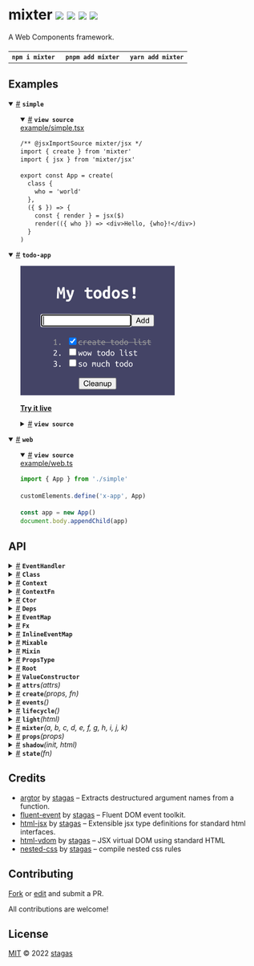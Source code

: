 <h1>
mixter <a href="https://npmjs.org/package/mixter"><img src="https://img.shields.io/badge/npm-v0.1.0-F00.svg?colorA=000"/></a> <a href="src"><img src="https://img.shields.io/badge/loc-592-FFF.svg?colorA=000"/></a> <a href="https://cdn.jsdelivr.net/npm/mixter@0.1.0/dist/mixter.min.js"><img src="https://img.shields.io/badge/brotli-2.8K-333.svg?colorA=000"/></a> <a href="LICENSE"><img src="https://img.shields.io/badge/license-MIT-F0B.svg?colorA=000"/></a>
</h1>

<p></p>

A Web Components framework.

<h4>
<table><tr><td title="Triple click to select and copy paste">
<code>npm i mixter </code>
</td><td title="Triple click to select and copy paste">
<code>pnpm add mixter </code>
</td><td title="Triple click to select and copy paste">
<code>yarn add mixter</code>
</td></tr></table>
</h4>

## Examples

<details id="example$simple" title="simple" open><summary><span><a href="#example$simple">#</a></span>  <code><strong>simple</strong></code></summary>  <ul>    <details id="source$simple" title="simple source code" open><summary><span><a href="#source$simple">#</a></span>  <code><strong>view source</strong></code></summary>  <a href="example/simple.tsx">example/simple.tsx</a>  <p>

```tsx
/** @jsxImportSource mixter/jsx */
import { create } from 'mixter'
import { jsx } from 'mixter/jsx'

export const App = create(
  class {
    who = 'world'
  },
  ({ $ }) => {
    const { render } = jsx($)
    render(({ who }) => <div>Hello, {who}!</div>)
  }
)
```

</p>
</details></ul></details><details id="example$todo-app" title="todo-app" open><summary><span><a href="#example$todo-app">#</a></span>  <code><strong>todo-app</strong></code></summary>  <ul><p></p>  <a href="https://stagas.github.io/mixter/example/todo-app.html"><img width="308.57142857142856" src="example/todo-app.png"></img>  <p><strong>Try it live</strong></p></a>    <details id="source$todo-app" title="todo-app source code" ><summary><span><a href="#source$todo-app">#</a></span>  <code><strong>view source</strong></code></summary>  <a href="example/todo-app.tsx">example/todo-app.tsx</a>  <p>

```tsx
/** @jsxImportSource mixter/jsx */
import { attrs, css, event, events, mixter, props, shadow, state } from 'mixter'
import { jsx, refs } from 'mixter/jsx'

type Todo = {
  name: string
  done: boolean
}

export class TodoApp extends mixter(
  // Extend basic HTMLElement
  HTMLElement,
  // Attach ShadowRoot
  shadow(),
  // Declare the events we will be emitting, this allows for
  // `el.onsomeevent = fn` to be statically typed
  events<{
    done: CustomEvent<{ todo: Todo }>
  }>(),
  // Element attributes, can be String, Number, Boolean
  attrs(
    class {
      name = 'My todos!'
      background = '#446'
      todoColor = '#fff'
      doneColor = '#999'
    }
  ),
  // Declare properties, can be any type
  props(
    class {
      form?: HTMLFormElement
      textInput?: HTMLInputElement
      todos: Todo[] = [
        { name: 'create todo list', done: true },
        { name: 'wow todo list', done: false },
        { name: 'so much todo', done: false },
      ]
      onTodoCleanup?: () => void
      onTodoAdd?: () => void
      onTodoChange?: (todo: Todo) => (
        e: Event & { currentTarget: HTMLInputElement },
      ) => void
    }
  ),
  // Reactive state handler
  state<TodoApp>(({ $, effect, reduce }) => {
    // Use jsx, returns the render function which acts like a `reduce`
    // that instead renders on the root element.
    const { render } = jsx($)
    // Use refs, `ref.someElement` can now be passed to `ref=` attributes in JSX.
    // Refs are bidirectional, meaning if they already have a reference, passing them to
    // a JSX element will "give" that element by reference, instead of filling "from" it.
    const { ref } = refs($)

    $.onTodoAdd = reduce(({ textInput, todos }) => (event().prevent.stop(() => {
      $.todos = [...todos, { name: textInput.value, done: false }]
      textInput.value = ''
      textInput.focus()
      // initialized with a noop function otherwise the render() below will never "fire"
      // because we are in its dependencies and our dependency `textInput` is
      // assigned inside it.
    })), () => {})

    $.onTodoChange = reduce(({ host, todos }) => (todo => (e => {
      todo.done = e.currentTarget.checked
      $.todos = [...todos]
      if (todo.done) host.dispatch('done', { todo })
    })))

    $.onTodoCleanup = reduce(({ todos }) => (() => {
      $.todos = [...todos.filter(todo => !todo.done)]
    }), () => {})

    effect(({ todos }) => {
      if (todos.length > 0 && todos.filter(todo => !todo.done).length === 0)
        alert('All done! Congrats!')
    })

    render((
      {
        name,
        background,
        doneColor,
        onTodoAdd,
        onTodoChange,
        onTodoCleanup,
        todoColor,
        todos,
      },
    ) => (
      <>
        <style>
          {css`
          width: 250px;
          padding: 10px;
          display: inline-flex;
          flex-flow: column nowrap;
          align-items: center;
          font-family: 'Ubuntu Mono', monospace;
          background: ${background};
          color: ${todoColor};
          .done {
            color: ${doneColor};
          }
          `()}
        </style>

        <h1>{name}</h1>

        <form
          onsubmit={onTodoAdd}
          style={{
            display: 'flex',
            flexFlow: 'column nowrap',
            alignItems: 'center',
          }}
        >
          <div>
            <input ref={ref.textInput} type="text" autofocus />
            <button type="submit">Add</button>
          </div>

          <ol>
            {todos.map(todo => (
              <li class={todo.done ? 'done' : ''}>
                <label>
                  <input
                    type="checkbox"
                    checked={todo.done}
                    onchange={onTodoChange(todo)}
                  />
                  {todo.done
                    ? <strike>{todo.name}</strike>
                    : todo.name}
                </label>
              </li>
            ))}
          </ol>

          {todos.some(todo => todo.done)
            && <button onclick={onTodoCleanup}>Cleanup</button>}
        </form>
      </>
    ))
  })
) {}

customElements.define('todo-app', TodoApp)

const todoApp = new TodoApp()

document.body.appendChild(todoApp)

todoApp.ondone = ({ detail: { todo } }) => {
  console.log('done', todo)
  // change background to a random hue every time we finish a todo
  todoApp.background = `hsl(${Math.random() * 360}, 30%, 20%)`
}
```

</p>
</details></ul></details><details id="example$web" title="web" open><summary><span><a href="#example$web">#</a></span>  <code><strong>web</strong></code></summary>  <ul>    <details id="source$web" title="web source code" open><summary><span><a href="#source$web">#</a></span>  <code><strong>view source</strong></code></summary>  <a href="example/web.ts">example/web.ts</a>  <p>

```ts
import { App } from './simple'

customElements.define('x-app', App)

const app = new App()
document.body.appendChild(app)
```

</p>
</details></ul></details>

## API

<p>  <details id="EventHandler$21" title="Interface" ><summary><span><a href="#EventHandler$21">#</a></span>  <code><strong>EventHandler</strong></code>    </summary>  <a href="src/mixins/events.ts#L3">src/mixins/events.ts#L3</a>  <ul>    <p>    <details id="e$25" title="Parameter" ><summary><span><a href="#e$25">#</a></span>  <code><strong>e</strong></code>    </summary>    <ul><p><a href="#E$23">E</a> &amp; {<p>  <details id="currentTarget$27" title="Property" ><summary><span><a href="#currentTarget$27">#</a></span>  <code><strong>currentTarget</strong></code>    </summary>  <a href="src/mixins/events.ts#L4">src/mixins/events.ts#L4</a>  <ul><p><a href="#T$22">T</a></p>        </ul></details><details id="target$28" title="Property" ><summary><span><a href="#target$28">#</a></span>  <code><strong>target</strong></code>    </summary>  <a href="src/mixins/events.ts#L4">src/mixins/events.ts#L4</a>  <ul><p><span>Element</span></p>        </ul></details></p>}</p>        </ul></details>  <p><strong>EventHandler</strong><em>(e)</em>  &nbsp;=&gt;  <ul>void</ul></p></p>    </ul></details><details id="Class$453" title="TypeAlias" ><summary><span><a href="#Class$453">#</a></span>  <code><strong>Class</strong></code>    </summary>  <a href="src/types.ts#L1">src/types.ts#L1</a>  <ul><p><details id="__type$454" title="Constructor" ><summary><span><a href="#__type$454">#</a></span>  <em>(args)</em>    </summary>  <a href="src/types.ts#L1">src/types.ts#L1</a>  <ul>    <p>  <details id="__type$455" title="ConstructorSignature" ><summary><span><a href="#__type$455">#</a></span>  <code><strong>new</strong></code><em>()</em>    </summary>    <ul><p><a href="#T$457">T</a></p>      <p>  <details id="args$456" title="Parameter" ><summary><span><a href="#args$456">#</a></span>  <code><strong>args</strong></code>    </summary>    <ul><p>any  []</p>        </ul></details></p>  </ul></details></p>    </ul></details></p>        </ul></details><details id="Context$112" title="TypeAlias" ><summary><span><a href="#Context$112">#</a></span>  <code><strong>Context</strong></code>    </summary>  <a href="src/mixins/state.ts#L24">src/mixins/state.ts#L24</a>  <ul><p>{<p>  <details id="$$114" title="Property" ><summary><span><a href="#$$114">#</a></span>  <code><strong>$</strong></code>    </summary>  <a href="src/mixins/state.ts#L25">src/mixins/state.ts#L25</a>  <ul><p><a href="#Context$112">Context</a>&lt;<a href="#T$135">T</a>&gt; &amp; <a href="#T$135">T</a></p>        </ul></details><details id="cleanup$115" title="Method" ><summary><span><a href="#cleanup$115">#</a></span>  <code><strong>cleanup</strong></code><em>()</em>    </summary>  <a href="src/mixins/state.ts#L26">src/mixins/state.ts#L26</a>  <ul>    <p>      <p><strong>cleanup</strong><em>()</em>  &nbsp;=&gt;  <ul>void</ul></p></p>    </ul></details><details id="effect$117" title="Method" ><summary><span><a href="#effect$117">#</a></span>  <code><strong>effect</strong></code><em>(fn, cb)</em>    </summary>  <a href="src/mixins/state.ts#L27">src/mixins/state.ts#L27</a>  <ul>    <p>    <details id="fn$119" title="Function" ><summary><span><a href="#fn$119">#</a></span>  <code><strong>fn</strong></code><em>(ctx)</em>    </summary>    <ul>    <p>    <details id="ctx$122" title="Parameter" ><summary><span><a href="#ctx$122">#</a></span>  <code><strong>ctx</strong></code>    </summary>    <ul><p><a href="#Deps$91">Deps</a>&lt;<a href="#T$135">T</a>&gt;</p>        </ul></details>  <p><strong>fn</strong><em>(ctx)</em>  &nbsp;=&gt;  <ul>any</ul></p></p>    </ul></details><details id="cb$123" title="Function" ><summary><span><a href="#cb$123">#</a></span>  <code><strong>cb</strong></code><em>(value)</em>    </summary>    <ul>    <p>    <details id="value$126" title="Parameter" ><summary><span><a href="#value$126">#</a></span>  <code><strong>value</strong></code>    </summary>    <ul><p>any</p>        </ul></details>  <p><strong>cb</strong><em>(value)</em>  &nbsp;=&gt;  <ul>boolean | void</ul></p></p>    </ul></details>  <p><strong>effect</strong><em>(fn, cb)</em>  &nbsp;=&gt;  <ul>void</ul></p></p>    </ul></details><details id="reduce$127" title="Method" ><summary><span><a href="#reduce$127">#</a></span>  <code><strong>reduce</strong></code><em>(fn, initial)</em>    </summary>  <a href="src/mixins/state.ts#L28">src/mixins/state.ts#L28</a>  <ul>    <p>    <details id="fn$130" title="Function" ><summary><span><a href="#fn$130">#</a></span>  <code><strong>fn</strong></code><em>(ctx)</em>    </summary>    <ul>    <p>    <details id="ctx$133" title="Parameter" ><summary><span><a href="#ctx$133">#</a></span>  <code><strong>ctx</strong></code>    </summary>    <ul><p><a href="#Deps$91">Deps</a>&lt;<a href="#T$135">T</a>&gt;</p>        </ul></details>  <p><strong>fn</strong><em>(ctx)</em>  &nbsp;=&gt;  <ul><a href="#R$129">R</a></ul></p></p>    </ul></details><details id="initial$134" title="Parameter" ><summary><span><a href="#initial$134">#</a></span>  <code><strong>initial</strong></code>    </summary>    <ul><p><a href="#R$129">R</a></p>        </ul></details>  <p><strong>reduce</strong>&lt;<span>R</span>&gt;<em>(fn, initial)</em>  &nbsp;=&gt;  <ul><a href="#R$129">R</a></ul></p></p>    </ul></details></p>}</p>        </ul></details><details id="ContextFn$85" title="TypeAlias" ><summary><span><a href="#ContextFn$85">#</a></span>  <code><strong>ContextFn</strong></code>    </summary>  <a href="src/mixins/state.ts#L6">src/mixins/state.ts#L6</a>  <ul><p><details id="__type$86" title="Function" ><summary><span><a href="#__type$86">#</a></span>  <em>(this, ctx)</em>    </summary>    <ul>    <p>    <details id="this$88" title="Parameter" ><summary><span><a href="#this$88">#</a></span>  <code><strong>this</strong></code>    </summary>    <ul><p><a href="#T$90">T</a></p>        </ul></details><details id="ctx$89" title="Parameter" ><summary><span><a href="#ctx$89">#</a></span>  <code><strong>ctx</strong></code>    </summary>    <ul><p><a href="#Context$112">Context</a>&lt;<a href="#T$90">T</a>&gt;</p>        </ul></details>  <p><strong></strong><em>(this, ctx)</em>  &nbsp;=&gt;  <ul>void</ul></p></p>    </ul></details></p>        </ul></details><details id="Ctor$458" title="TypeAlias" ><summary><span><a href="#Ctor$458">#</a></span>  <code><strong>Ctor</strong></code>    </summary>  <a href="src/types.ts#L3">src/types.ts#L3</a>  <ul><p><details id="__type$459" title="Constructor" ><summary><span><a href="#__type$459">#</a></span>  <em>(args)</em>    </summary>  <a href="src/types.ts#L3">src/types.ts#L3</a>  <ul>    <p>  <details id="__type$460" title="ConstructorSignature" ><summary><span><a href="#__type$460">#</a></span>  <code><strong>new</strong></code><em>()</em>    </summary>    <ul><p>unknown</p>      <p>  <details id="args$461" title="Parameter" ><summary><span><a href="#args$461">#</a></span>  <code><strong>args</strong></code>    </summary>    <ul><p>any  []</p>        </ul></details></p>  </ul></details></p>    </ul></details></p>        </ul></details><details id="Deps$91" title="TypeAlias" ><summary><span><a href="#Deps$91">#</a></span>  <code><strong>Deps</strong></code>    </summary>  <a href="src/mixins/state.ts#L8">src/mixins/state.ts#L8</a>  <ul><p>[K   in   keyof     <a href="#T$92">T</a>  ]-?:  <span>NonNullable</span>&lt;<a href="#T$92">T</a>  [<span>K</span>]&gt;</p>        </ul></details><details id="EventMap$29" title="TypeAlias" ><summary><span><a href="#EventMap$29">#</a></span>  <code><strong>EventMap</strong></code>    </summary>  <a href="src/mixins/events.ts#L7">src/mixins/events.ts#L7</a>  <ul><p>[K   in   keyof     <a href="#P$31">P</a>  ]:  <a href="#EventHandler$21">EventHandler</a>&lt;<span>InstanceType</span>&lt;<a href="#T$30">T</a>&gt;, <a href="#P$31">P</a>  [<span>K</span>]&gt;</p>        </ul></details><details id="Fx$93" title="TypeAlias" ><summary><span><a href="#Fx$93">#</a></span>  <code><strong>Fx</strong></code>    </summary>  <a href="src/mixins/state.ts#L12">src/mixins/state.ts#L12</a>  <ul><p>{<p>  <details id="dispose$101" title="Property" ><summary><span><a href="#dispose$101">#</a></span>  <code><strong>dispose</strong></code>    </summary>  <a href="src/mixins/state.ts#L15">src/mixins/state.ts#L15</a>  <ul><p><details id="__type$102" title="Function" ><summary><span><a href="#__type$102">#</a></span>  <em>()</em>    </summary>    <ul>    <p>      <p><strong></strong><em>()</em>  &nbsp;=&gt;  <ul>void</ul></p></p>    </ul></details> | <code>null</code></p>        </ul></details><details id="initial$105" title="Property" ><summary><span><a href="#initial$105">#</a></span>  <code><strong>initial</strong></code>    </summary>  <a href="src/mixins/state.ts#L17">src/mixins/state.ts#L17</a>  <ul><p>any</p>        </ul></details><details id="keys$107" title="Property" ><summary><span><a href="#keys$107">#</a></span>  <code><strong>keys</strong></code>    </summary>  <a href="src/mixins/state.ts#L19">src/mixins/state.ts#L19</a>  <ul><p><span>Set</span>&lt;keyof     <a href="#T$110">T</a>&gt;</p>        </ul></details><details id="pass$109" title="Property" ><summary><span><a href="#pass$109">#</a></span>  <code><strong>pass</strong></code>    </summary>  <a href="src/mixins/state.ts#L21">src/mixins/state.ts#L21</a>  <ul><p>boolean</p>        </ul></details><details id="target$106" title="Property" ><summary><span><a href="#target$106">#</a></span>  <code><strong>target</strong></code>    </summary>  <a href="src/mixins/state.ts#L18">src/mixins/state.ts#L18</a>  <ul><p>keyof     <a href="#T$110">T</a></p>        </ul></details><details id="type$104" title="Property" ><summary><span><a href="#type$104">#</a></span>  <code><strong>type</strong></code>    </summary>  <a href="src/mixins/state.ts#L16">src/mixins/state.ts#L16</a>  <ul><p>any</p>        </ul></details><details id="values$108" title="Property" ><summary><span><a href="#values$108">#</a></span>  <code><strong>values</strong></code>    </summary>  <a href="src/mixins/state.ts#L20">src/mixins/state.ts#L20</a>  <ul><p><a href="#Deps$91">Deps</a>&lt;<a href="#T$110">T</a>&gt;</p>        </ul></details><details id="cb$98" title="Method" ><summary><span><a href="#cb$98">#</a></span>  <code><strong>cb</strong></code><em>(value)</em>    </summary>  <a href="src/mixins/state.ts#L14">src/mixins/state.ts#L14</a>  <ul>    <p>    <details id="value$100" title="Parameter" ><summary><span><a href="#value$100">#</a></span>  <code><strong>value</strong></code>    </summary>    <ul><p><a href="#R$111">R</a></p>        </ul></details>  <p><strong>cb</strong><em>(value)</em>  &nbsp;=&gt;  <ul>boolean | void</ul></p></p>    </ul></details><details id="fn$95" title="Method" ><summary><span><a href="#fn$95">#</a></span>  <code><strong>fn</strong></code><em>(deps)</em>    </summary>  <a href="src/mixins/state.ts#L13">src/mixins/state.ts#L13</a>  <ul>    <p>    <details id="deps$97" title="Parameter" ><summary><span><a href="#deps$97">#</a></span>  <code><strong>deps</strong></code>    </summary>    <ul><p><a href="#Deps$91">Deps</a>&lt;<a href="#T$110">T</a>&gt;</p>        </ul></details>  <p><strong>fn</strong><em>(deps)</em>  &nbsp;=&gt;  <ul><a href="#R$111">R</a></ul></p></p>    </ul></details></p>}</p>        </ul></details><details id="InlineEventMap$32" title="TypeAlias" ><summary><span><a href="#InlineEventMap$32">#</a></span>  <code><strong>InlineEventMap</strong></code>    </summary>  <a href="src/mixins/events.ts#L14">src/mixins/events.ts#L14</a>  <ul><p>[K   in   keyof     <a href="#P$34">P</a>  ]:  <a href="#EventHandler$21">EventHandler</a>&lt;<span>InstanceType</span>&lt;<a href="#T$33">T</a>&gt;, <a href="#P$34">P</a>  [<span>K</span>]&gt;</p>        </ul></details><details id="Mixable$462" title="TypeAlias" ><summary><span><a href="#Mixable$462">#</a></span>  <code><strong>Mixable</strong></code>    </summary>  <a href="src/types.ts#L5">src/types.ts#L5</a>  <ul><p>{} &amp; <span>Omit</span>&lt;<a href="#T$464">T</a>, <code>"constructor"</code>&gt;</p>        </ul></details><details id="Mixin$465" title="TypeAlias" ><summary><span><a href="#Mixin$465">#</a></span>  <code><strong>Mixin</strong></code>    </summary>  <a href="src/types.ts#L9">src/types.ts#L9</a>  <ul><p><a href="#Mixable$462">Mixable</a>&lt;<span>CustomElementConstructor</span>&gt;</p>        </ul></details><details id="PropsType$11" title="TypeAlias" ><summary><span><a href="#PropsType$11">#</a></span>  <code><strong>PropsType</strong></code>    </summary>  <a href="src/mixins/attrs.ts#L6">src/mixins/attrs.ts#L6</a>  <ul><p>[K   in   keyof     <a href="#T$12">T</a>  ]:  <span>NonNullable</span>&lt;<a href="#T$12">T</a>  [<span>K</span>]&gt; extends <a href="#ValueConstructor$10">ValueConstructor</a> ? <span>ReturnType</span>&lt;<span>NonNullable</span>&lt;<a href="#T$12">T</a>  [<span>K</span>]&gt;&gt; : <span>NonNullable</span>&lt;<a href="#T$12">T</a>  [<span>K</span>]&gt;</p>        </ul></details><details id="Root$479" title="TypeAlias" ><summary><span><a href="#Root$479">#</a></span>  <code><strong>Root</strong></code>    </summary>  <a href="src/types.ts#L72">src/types.ts#L72</a>  <ul><p>{}</p>        </ul></details><details id="ValueConstructor$10" title="TypeAlias" ><summary><span><a href="#ValueConstructor$10">#</a></span>  <code><strong>ValueConstructor</strong></code>    </summary>  <a href="src/mixins/attrs.ts#L4">src/mixins/attrs.ts#L4</a>  <ul><p>typeof   <span>String</span> | typeof   <span>Number</span> | typeof   <span>Boolean</span></p>        </ul></details><details id="attrs$13" title="Function" ><summary><span><a href="#attrs$13">#</a></span>  <code><strong>attrs</strong></code><em>(attrs)</em>    </summary>  <a href="src/mixins/attrs.ts#L34">src/mixins/attrs.ts#L34</a>  <ul>    <p>    <details id="attrs$16" title="Parameter" ><summary><span><a href="#attrs$16">#</a></span>  <code><strong>attrs</strong></code>    </summary>    <ul><p><a href="#Class$453">Class</a>&lt;<a href="#P$15">P</a>&gt;</p>        </ul></details>  <p><strong>attrs</strong>&lt;<span>P</span>&gt;<em>(attrs)</em>  &nbsp;=&gt;  <ul><details id="__type$17" title="Function" ><summary><span><a href="#__type$17">#</a></span>  <em>(superclass)</em>    </summary>    <ul>    <p>    <details id="superclass$20" title="Parameter" ><summary><span><a href="#superclass$20">#</a></span>  <code><strong>superclass</strong></code>    </summary>    <ul><p><a href="#T$19">T</a></p>        </ul></details>  <p><strong></strong>&lt;<span>T</span><span>&nbsp;extends&nbsp;</span>     <a href="#Mixin$465">Mixin</a>&gt;<em>(superclass)</em>  &nbsp;=&gt;  <ul><a href="#T$19">T</a> &amp; <a href="#Class$453">Class</a>&lt;<a href="#PropsType$11">PropsType</a>&lt;<a href="#P$15">P</a>&gt;&gt;</ul></p></p>    </ul></details></ul></p></p>    </ul></details><details id="create$1" title="Function" ><summary><span><a href="#create$1">#</a></span>  <code><strong>create</strong></code><em>(props, fn)</em>    </summary>  <a href="src/create.ts#L3">src/create.ts#L3</a>  <ul>    <p>    <details id="props$4" title="Parameter" ><summary><span><a href="#props$4">#</a></span>  <code><strong>props</strong></code>    </summary>    <ul><p><a href="#Class$453">Class</a>&lt;<a href="#P$3">P</a>&gt;</p>        </ul></details><details id="fn$5" title="Parameter" ><summary><span><a href="#fn$5">#</a></span>  <code><strong>fn</strong></code>    </summary>    <ul><p><a href="#ContextFn$85">ContextFn</a>&lt;<a href="#P$3">P</a> &amp; <a href="#Root$479">Root</a>&gt;</p>        </ul></details>  <p><strong>create</strong>&lt;<span>P</span>&gt;<em>(props, fn)</em>  &nbsp;=&gt;  <ul>{} &amp; <a href="#Class$453">Class</a>&lt;<a href="#Root$479">Root</a>&gt; &amp; <a href="#Class$453">Class</a>&lt;<a href="#P$3">P</a>&gt; &amp; <a href="#Class$453">Class</a>&lt;{}&gt;</ul></p></p>    </ul></details><details id="events$35" title="Function" ><summary><span><a href="#events$35">#</a></span>  <code><strong>events</strong></code><em>()</em>    </summary>  <a href="src/mixins/events.ts#L27">src/mixins/events.ts#L27</a>  <ul>    <p>      <p><strong>events</strong>&lt;<span>P</span><span>&nbsp;extends&nbsp;</span>     <span>Record</span>&lt;string, <span>Event</span>&gt;&gt;<em>()</em>  &nbsp;=&gt;  <ul><details id="__type$38" title="Function" ><summary><span><a href="#__type$38">#</a></span>  <em>(superclass)</em>    </summary>    <ul>    <p>    <details id="superclass$41" title="Parameter" ><summary><span><a href="#superclass$41">#</a></span>  <code><strong>superclass</strong></code>    </summary>    <ul><p><a href="#T$40">T</a></p>        </ul></details>  <p><strong></strong>&lt;<span>T</span><span>&nbsp;extends&nbsp;</span>     <a href="#Mixin$465">Mixin</a>&gt;<em>(superclass)</em>  &nbsp;=&gt;  <ul><a href="#T$40">T</a> &amp; <a href="#Class$453">Class</a>&lt;{<p>  <details id="addEventListener$43" title="Method" ><summary><span><a href="#addEventListener$43">#</a></span>  <code><strong>addEventListener</strong></code><em>(type, listener, options)</em>    </summary>    <ul>    <p>    <details id="type$46" title="Parameter" ><summary><span><a href="#type$46">#</a></span>  <code><strong>type</strong></code>    </summary>    <ul><p><a href="#K$45">K</a></p>        </ul></details><details id="listener$47" title="Parameter" ><summary><span><a href="#listener$47">#</a></span>  <code><strong>listener</strong></code>    </summary>    <ul><p>any</p>        </ul></details><details id="options$48" title="Parameter" ><summary><span><a href="#options$48">#</a></span>  <code><strong>options</strong></code>    </summary>    <ul><p>any</p>        </ul></details>  <p><strong>addEventListener</strong>&lt;<span>K</span>&gt;<em>(type, listener, options)</em>  &nbsp;=&gt;  <ul>void</ul></p></p>    </ul></details><details id="dispatch$49" title="Method" ><summary><span><a href="#dispatch$49">#</a></span>  <code><strong>dispatch</strong></code><em>(name, detail, init)</em>    </summary>    <ul>    <p>    <details id="name$51" title="Parameter" ><summary><span><a href="#name$51">#</a></span>  <code><strong>name</strong></code>    </summary>    <ul><p>string</p>        </ul></details><details id="detail$52" title="Parameter" ><summary><span><a href="#detail$52">#</a></span>  <code><strong>detail</strong></code>    </summary>    <ul><p>any</p>        </ul></details><details id="init$53" title="Parameter" ><summary><span><a href="#init$53">#</a></span>  <code><strong>init</strong></code>    </summary>    <ul><p><span>CustomEventInit</span>&lt;any&gt;</p>        </ul></details>  <p><strong>dispatch</strong><em>(name, detail, init)</em>  &nbsp;=&gt;  <ul>any</ul></p></p>    </ul></details></p>} &amp; <a href="#InlineEventMap$32">InlineEventMap</a>&lt;<a href="#T$40">T</a>, <a href="#P$37">P</a>&gt;&gt;</ul></p></p>    </ul></details></ul></p></p>    </ul></details><details id="lifecycle$54" title="Function" ><summary><span><a href="#lifecycle$54">#</a></span>  <code><strong>lifecycle</strong></code><em>()</em>    </summary>  <a href="src/mixins/lifecycle.ts#L3">src/mixins/lifecycle.ts#L3</a>  <ul>    <p>      <p><strong>lifecycle</strong><em>()</em>  &nbsp;=&gt;  <ul><details id="__type$56" title="Function" ><summary><span><a href="#__type$56">#</a></span>  <em>(superclass)</em>    </summary>    <ul>    <p>    <details id="superclass$59" title="Parameter" ><summary><span><a href="#superclass$59">#</a></span>  <code><strong>superclass</strong></code>    </summary>    <ul><p><a href="#T$58">T</a></p>        </ul></details>  <p><strong></strong>&lt;<span>T</span><span>&nbsp;extends&nbsp;</span>     <a href="#Mixin$465">Mixin</a>&gt;<em>(superclass)</em>  &nbsp;=&gt;  <ul><a href="#T$58">T</a> &amp; <a href="#Class$453">Class</a>&lt;{<p>  <details id="isMounted$61" title="Property" ><summary><span><a href="#isMounted$61">#</a></span>  <code><strong>isMounted</strong></code>    </summary>  <a href="src/mixins/lifecycle.ts#L29">src/mixins/lifecycle.ts#L29</a>  <ul><p>boolean</p>        </ul></details></p>}&gt;</ul></p></p>    </ul></details></ul></p></p>    </ul></details><details id="light$62" title="Function" ><summary><span><a href="#light$62">#</a></span>  <code><strong>light</strong></code><em>(html)</em>    </summary>  <a href="src/mixins/light.ts#L3">src/mixins/light.ts#L3</a>  <ul>    <p>    <details id="html$64" title="Parameter" ><summary><span><a href="#html$64">#</a></span>  <code><strong>html</strong></code>  <span><span>&nbsp;=&nbsp;</span>  <code>''</code></span>  </summary>    <ul><p>string</p>        </ul></details>  <p><strong>light</strong><em>(html)</em>  &nbsp;=&gt;  <ul><details id="__type$65" title="Function" ><summary><span><a href="#__type$65">#</a></span>  <em>(superclass)</em>    </summary>    <ul>    <p>    <details id="superclass$68" title="Parameter" ><summary><span><a href="#superclass$68">#</a></span>  <code><strong>superclass</strong></code>    </summary>    <ul><p><a href="#T$67">T</a></p>        </ul></details>  <p><strong></strong>&lt;<span>T</span><span>&nbsp;extends&nbsp;</span>     <a href="#Mixin$465">Mixin</a>&gt;<em>(superclass)</em>  &nbsp;=&gt;  <ul><a href="#T$67">T</a> &amp; <a href="#Class$453">Class</a>&lt;<a href="#Root$479">Root</a>&gt;</ul></p></p>    </ul></details></ul></p></p>    </ul></details><details id="mixter$147" title="Function" ><summary><span><a href="#mixter$147">#</a></span>  <code><strong>mixter</strong></code><em>(a, b, c, d, e, f, g, h, i, j, k)</em>    </summary>  <a href="src/mixter.ts#L3">src/mixter.ts#L3</a>  <ul>    <p>    <details id="a$160" title="Parameter" ><summary><span><a href="#a$160">#</a></span>  <code><strong>a</strong></code>    </summary>    <ul><p><a href="#A$149">A</a></p>        </ul></details><details id="b$161" title="Function" ><summary><span><a href="#b$161">#</a></span>  <code><strong>b</strong></code><em>(trait)</em>    </summary>    <ul>    <p>    <details id="trait$164" title="Parameter" ><summary><span><a href="#trait$164">#</a></span>  <code><strong>trait</strong></code>    </summary>    <ul><p><a href="#A$149">A</a></p>        </ul></details>  <p><strong>b</strong><em>(trait)</em>  &nbsp;=&gt;  <ul><a href="#B$150">B</a></ul></p></p>    </ul></details><details id="c$165" title="Function" ><summary><span><a href="#c$165">#</a></span>  <code><strong>c</strong></code><em>(trait)</em>    </summary>    <ul>    <p>    <details id="trait$168" title="Parameter" ><summary><span><a href="#trait$168">#</a></span>  <code><strong>trait</strong></code>    </summary>    <ul><p><a href="#B$150">B</a></p>        </ul></details>  <p><strong>c</strong><em>(trait)</em>  &nbsp;=&gt;  <ul><a href="#C$151">C</a></ul></p></p>    </ul></details><details id="d$169" title="Function" ><summary><span><a href="#d$169">#</a></span>  <code><strong>d</strong></code><em>(trait)</em>    </summary>    <ul>    <p>    <details id="trait$172" title="Parameter" ><summary><span><a href="#trait$172">#</a></span>  <code><strong>trait</strong></code>    </summary>    <ul><p><a href="#C$151">C</a></p>        </ul></details>  <p><strong>d</strong><em>(trait)</em>  &nbsp;=&gt;  <ul><a href="#D$152">D</a></ul></p></p>    </ul></details><details id="e$173" title="Function" ><summary><span><a href="#e$173">#</a></span>  <code><strong>e</strong></code><em>(trait)</em>    </summary>    <ul>    <p>    <details id="trait$176" title="Parameter" ><summary><span><a href="#trait$176">#</a></span>  <code><strong>trait</strong></code>    </summary>    <ul><p><a href="#D$152">D</a></p>        </ul></details>  <p><strong>e</strong><em>(trait)</em>  &nbsp;=&gt;  <ul><a href="#E$153">E</a></ul></p></p>    </ul></details><details id="f$177" title="Function" ><summary><span><a href="#f$177">#</a></span>  <code><strong>f</strong></code><em>(trait)</em>    </summary>    <ul>    <p>    <details id="trait$180" title="Parameter" ><summary><span><a href="#trait$180">#</a></span>  <code><strong>trait</strong></code>    </summary>    <ul><p><a href="#E$153">E</a></p>        </ul></details>  <p><strong>f</strong><em>(trait)</em>  &nbsp;=&gt;  <ul><a href="#F$154">F</a></ul></p></p>    </ul></details><details id="g$181" title="Function" ><summary><span><a href="#g$181">#</a></span>  <code><strong>g</strong></code><em>(trait)</em>    </summary>    <ul>    <p>    <details id="trait$184" title="Parameter" ><summary><span><a href="#trait$184">#</a></span>  <code><strong>trait</strong></code>    </summary>    <ul><p><a href="#F$154">F</a></p>        </ul></details>  <p><strong>g</strong><em>(trait)</em>  &nbsp;=&gt;  <ul><a href="#G$155">G</a></ul></p></p>    </ul></details><details id="h$185" title="Function" ><summary><span><a href="#h$185">#</a></span>  <code><strong>h</strong></code><em>(trait)</em>    </summary>    <ul>    <p>    <details id="trait$188" title="Parameter" ><summary><span><a href="#trait$188">#</a></span>  <code><strong>trait</strong></code>    </summary>    <ul><p><a href="#G$155">G</a></p>        </ul></details>  <p><strong>h</strong><em>(trait)</em>  &nbsp;=&gt;  <ul><a href="#H$156">H</a></ul></p></p>    </ul></details><details id="i$189" title="Function" ><summary><span><a href="#i$189">#</a></span>  <code><strong>i</strong></code><em>(trait)</em>    </summary>    <ul>    <p>    <details id="trait$192" title="Parameter" ><summary><span><a href="#trait$192">#</a></span>  <code><strong>trait</strong></code>    </summary>    <ul><p><a href="#H$156">H</a></p>        </ul></details>  <p><strong>i</strong><em>(trait)</em>  &nbsp;=&gt;  <ul><a href="#I$157">I</a></ul></p></p>    </ul></details><details id="j$193" title="Function" ><summary><span><a href="#j$193">#</a></span>  <code><strong>j</strong></code><em>(trait)</em>    </summary>    <ul>    <p>    <details id="trait$196" title="Parameter" ><summary><span><a href="#trait$196">#</a></span>  <code><strong>trait</strong></code>    </summary>    <ul><p><a href="#I$157">I</a></p>        </ul></details>  <p><strong>j</strong><em>(trait)</em>  &nbsp;=&gt;  <ul><a href="#J$158">J</a></ul></p></p>    </ul></details><details id="k$197" title="Function" ><summary><span><a href="#k$197">#</a></span>  <code><strong>k</strong></code><em>(trait)</em>    </summary>    <ul>    <p>    <details id="trait$200" title="Parameter" ><summary><span><a href="#trait$200">#</a></span>  <code><strong>trait</strong></code>    </summary>    <ul><p><a href="#J$158">J</a></p>        </ul></details>  <p><strong>k</strong><em>(trait)</em>  &nbsp;=&gt;  <ul><a href="#K$159">K</a></ul></p></p>    </ul></details>  <p><strong>mixter</strong>&lt;<span>A</span><span>&nbsp;extends&nbsp;</span>     <a href="#Ctor$458">Ctor</a>, <span>B</span><span>&nbsp;extends&nbsp;</span>     <a href="#Ctor$458">Ctor</a>, <span>C</span><span>&nbsp;extends&nbsp;</span>     <a href="#Ctor$458">Ctor</a>, <span>D</span><span>&nbsp;extends&nbsp;</span>     <a href="#Ctor$458">Ctor</a>, <span>E</span><span>&nbsp;extends&nbsp;</span>     <a href="#Ctor$458">Ctor</a>, <span>F</span><span>&nbsp;extends&nbsp;</span>     <a href="#Ctor$458">Ctor</a>, <span>G</span><span>&nbsp;extends&nbsp;</span>     <a href="#Ctor$458">Ctor</a>, <span>H</span><span>&nbsp;extends&nbsp;</span>     <a href="#Ctor$458">Ctor</a>, <span>I</span><span>&nbsp;extends&nbsp;</span>     <a href="#Ctor$458">Ctor</a>, <span>J</span><span>&nbsp;extends&nbsp;</span>     <a href="#Ctor$458">Ctor</a>, <span>K</span><span>&nbsp;extends&nbsp;</span>     <a href="#Ctor$458">Ctor</a>&gt;<em>(a, b, c, d, e, f, g, h, i, j, k)</em>  &nbsp;=&gt;  <ul><a href="#A$149">A</a> &amp; <a href="#B$150">B</a> &amp; <a href="#C$151">C</a> &amp; <a href="#D$152">D</a> &amp; <a href="#E$153">E</a> &amp; <a href="#F$154">F</a> &amp; <a href="#G$155">G</a> &amp; <a href="#H$156">H</a> &amp; <a href="#I$157">I</a> &amp; <a href="#J$158">J</a> &amp; <a href="#K$159">K</a></ul></p>  <details id="a$212" title="Parameter" ><summary><span><a href="#a$212">#</a></span>  <code><strong>a</strong></code>    </summary>    <ul><p><a href="#A$202">A</a></p>        </ul></details><details id="b$213" title="Function" ><summary><span><a href="#b$213">#</a></span>  <code><strong>b</strong></code><em>(trait)</em>    </summary>    <ul>    <p>    <details id="trait$216" title="Parameter" ><summary><span><a href="#trait$216">#</a></span>  <code><strong>trait</strong></code>    </summary>    <ul><p><a href="#A$202">A</a></p>        </ul></details>  <p><strong>b</strong><em>(trait)</em>  &nbsp;=&gt;  <ul><a href="#B$203">B</a></ul></p></p>    </ul></details><details id="c$217" title="Function" ><summary><span><a href="#c$217">#</a></span>  <code><strong>c</strong></code><em>(trait)</em>    </summary>    <ul>    <p>    <details id="trait$220" title="Parameter" ><summary><span><a href="#trait$220">#</a></span>  <code><strong>trait</strong></code>    </summary>    <ul><p><a href="#B$203">B</a></p>        </ul></details>  <p><strong>c</strong><em>(trait)</em>  &nbsp;=&gt;  <ul><a href="#C$204">C</a></ul></p></p>    </ul></details><details id="d$221" title="Function" ><summary><span><a href="#d$221">#</a></span>  <code><strong>d</strong></code><em>(trait)</em>    </summary>    <ul>    <p>    <details id="trait$224" title="Parameter" ><summary><span><a href="#trait$224">#</a></span>  <code><strong>trait</strong></code>    </summary>    <ul><p><a href="#C$204">C</a></p>        </ul></details>  <p><strong>d</strong><em>(trait)</em>  &nbsp;=&gt;  <ul><a href="#D$205">D</a></ul></p></p>    </ul></details><details id="e$225" title="Function" ><summary><span><a href="#e$225">#</a></span>  <code><strong>e</strong></code><em>(trait)</em>    </summary>    <ul>    <p>    <details id="trait$228" title="Parameter" ><summary><span><a href="#trait$228">#</a></span>  <code><strong>trait</strong></code>    </summary>    <ul><p><a href="#D$205">D</a></p>        </ul></details>  <p><strong>e</strong><em>(trait)</em>  &nbsp;=&gt;  <ul><a href="#E$206">E</a></ul></p></p>    </ul></details><details id="f$229" title="Function" ><summary><span><a href="#f$229">#</a></span>  <code><strong>f</strong></code><em>(trait)</em>    </summary>    <ul>    <p>    <details id="trait$232" title="Parameter" ><summary><span><a href="#trait$232">#</a></span>  <code><strong>trait</strong></code>    </summary>    <ul><p><a href="#E$206">E</a></p>        </ul></details>  <p><strong>f</strong><em>(trait)</em>  &nbsp;=&gt;  <ul><a href="#F$207">F</a></ul></p></p>    </ul></details><details id="g$233" title="Function" ><summary><span><a href="#g$233">#</a></span>  <code><strong>g</strong></code><em>(trait)</em>    </summary>    <ul>    <p>    <details id="trait$236" title="Parameter" ><summary><span><a href="#trait$236">#</a></span>  <code><strong>trait</strong></code>    </summary>    <ul><p><a href="#F$207">F</a></p>        </ul></details>  <p><strong>g</strong><em>(trait)</em>  &nbsp;=&gt;  <ul><a href="#G$208">G</a></ul></p></p>    </ul></details><details id="h$237" title="Function" ><summary><span><a href="#h$237">#</a></span>  <code><strong>h</strong></code><em>(trait)</em>    </summary>    <ul>    <p>    <details id="trait$240" title="Parameter" ><summary><span><a href="#trait$240">#</a></span>  <code><strong>trait</strong></code>    </summary>    <ul><p><a href="#G$208">G</a></p>        </ul></details>  <p><strong>h</strong><em>(trait)</em>  &nbsp;=&gt;  <ul><a href="#H$209">H</a></ul></p></p>    </ul></details><details id="i$241" title="Function" ><summary><span><a href="#i$241">#</a></span>  <code><strong>i</strong></code><em>(trait)</em>    </summary>    <ul>    <p>    <details id="trait$244" title="Parameter" ><summary><span><a href="#trait$244">#</a></span>  <code><strong>trait</strong></code>    </summary>    <ul><p><a href="#H$209">H</a></p>        </ul></details>  <p><strong>i</strong><em>(trait)</em>  &nbsp;=&gt;  <ul><a href="#I$210">I</a></ul></p></p>    </ul></details><details id="j$245" title="Function" ><summary><span><a href="#j$245">#</a></span>  <code><strong>j</strong></code><em>(trait)</em>    </summary>    <ul>    <p>    <details id="trait$248" title="Parameter" ><summary><span><a href="#trait$248">#</a></span>  <code><strong>trait</strong></code>    </summary>    <ul><p><a href="#I$210">I</a></p>        </ul></details>  <p><strong>j</strong><em>(trait)</em>  &nbsp;=&gt;  <ul><a href="#J$211">J</a></ul></p></p>    </ul></details>  <p><strong>mixter</strong>&lt;<span>A</span><span>&nbsp;extends&nbsp;</span>     <a href="#Ctor$458">Ctor</a>, <span>B</span><span>&nbsp;extends&nbsp;</span>     <a href="#Ctor$458">Ctor</a>, <span>C</span><span>&nbsp;extends&nbsp;</span>     <a href="#Ctor$458">Ctor</a>, <span>D</span><span>&nbsp;extends&nbsp;</span>     <a href="#Ctor$458">Ctor</a>, <span>E</span><span>&nbsp;extends&nbsp;</span>     <a href="#Ctor$458">Ctor</a>, <span>F</span><span>&nbsp;extends&nbsp;</span>     <a href="#Ctor$458">Ctor</a>, <span>G</span><span>&nbsp;extends&nbsp;</span>     <a href="#Ctor$458">Ctor</a>, <span>H</span><span>&nbsp;extends&nbsp;</span>     <a href="#Ctor$458">Ctor</a>, <span>I</span><span>&nbsp;extends&nbsp;</span>     <a href="#Ctor$458">Ctor</a>, <span>J</span><span>&nbsp;extends&nbsp;</span>     <a href="#Ctor$458">Ctor</a>&gt;<em>(a, b, c, d, e, f, g, h, i, j)</em>  &nbsp;=&gt;  <ul><a href="#A$202">A</a> &amp; <a href="#B$203">B</a> &amp; <a href="#C$204">C</a> &amp; <a href="#D$205">D</a> &amp; <a href="#E$206">E</a> &amp; <a href="#F$207">F</a> &amp; <a href="#G$208">G</a> &amp; <a href="#H$209">H</a> &amp; <a href="#I$210">I</a> &amp; <a href="#J$211">J</a></ul></p>  <details id="a$259" title="Parameter" ><summary><span><a href="#a$259">#</a></span>  <code><strong>a</strong></code>    </summary>    <ul><p><a href="#A$250">A</a></p>        </ul></details><details id="b$260" title="Function" ><summary><span><a href="#b$260">#</a></span>  <code><strong>b</strong></code><em>(trait)</em>    </summary>    <ul>    <p>    <details id="trait$263" title="Parameter" ><summary><span><a href="#trait$263">#</a></span>  <code><strong>trait</strong></code>    </summary>    <ul><p><a href="#A$250">A</a></p>        </ul></details>  <p><strong>b</strong><em>(trait)</em>  &nbsp;=&gt;  <ul><a href="#B$251">B</a></ul></p></p>    </ul></details><details id="c$264" title="Function" ><summary><span><a href="#c$264">#</a></span>  <code><strong>c</strong></code><em>(trait)</em>    </summary>    <ul>    <p>    <details id="trait$267" title="Parameter" ><summary><span><a href="#trait$267">#</a></span>  <code><strong>trait</strong></code>    </summary>    <ul><p><a href="#B$251">B</a></p>        </ul></details>  <p><strong>c</strong><em>(trait)</em>  &nbsp;=&gt;  <ul><a href="#C$252">C</a></ul></p></p>    </ul></details><details id="d$268" title="Function" ><summary><span><a href="#d$268">#</a></span>  <code><strong>d</strong></code><em>(trait)</em>    </summary>    <ul>    <p>    <details id="trait$271" title="Parameter" ><summary><span><a href="#trait$271">#</a></span>  <code><strong>trait</strong></code>    </summary>    <ul><p><a href="#C$252">C</a></p>        </ul></details>  <p><strong>d</strong><em>(trait)</em>  &nbsp;=&gt;  <ul><a href="#D$253">D</a></ul></p></p>    </ul></details><details id="e$272" title="Function" ><summary><span><a href="#e$272">#</a></span>  <code><strong>e</strong></code><em>(trait)</em>    </summary>    <ul>    <p>    <details id="trait$275" title="Parameter" ><summary><span><a href="#trait$275">#</a></span>  <code><strong>trait</strong></code>    </summary>    <ul><p><a href="#D$253">D</a></p>        </ul></details>  <p><strong>e</strong><em>(trait)</em>  &nbsp;=&gt;  <ul><a href="#E$254">E</a></ul></p></p>    </ul></details><details id="f$276" title="Function" ><summary><span><a href="#f$276">#</a></span>  <code><strong>f</strong></code><em>(trait)</em>    </summary>    <ul>    <p>    <details id="trait$279" title="Parameter" ><summary><span><a href="#trait$279">#</a></span>  <code><strong>trait</strong></code>    </summary>    <ul><p><a href="#E$254">E</a></p>        </ul></details>  <p><strong>f</strong><em>(trait)</em>  &nbsp;=&gt;  <ul><a href="#F$255">F</a></ul></p></p>    </ul></details><details id="g$280" title="Function" ><summary><span><a href="#g$280">#</a></span>  <code><strong>g</strong></code><em>(trait)</em>    </summary>    <ul>    <p>    <details id="trait$283" title="Parameter" ><summary><span><a href="#trait$283">#</a></span>  <code><strong>trait</strong></code>    </summary>    <ul><p><a href="#F$255">F</a></p>        </ul></details>  <p><strong>g</strong><em>(trait)</em>  &nbsp;=&gt;  <ul><a href="#G$256">G</a></ul></p></p>    </ul></details><details id="h$284" title="Function" ><summary><span><a href="#h$284">#</a></span>  <code><strong>h</strong></code><em>(trait)</em>    </summary>    <ul>    <p>    <details id="trait$287" title="Parameter" ><summary><span><a href="#trait$287">#</a></span>  <code><strong>trait</strong></code>    </summary>    <ul><p><a href="#G$256">G</a></p>        </ul></details>  <p><strong>h</strong><em>(trait)</em>  &nbsp;=&gt;  <ul><a href="#H$257">H</a></ul></p></p>    </ul></details><details id="i$288" title="Function" ><summary><span><a href="#i$288">#</a></span>  <code><strong>i</strong></code><em>(trait)</em>    </summary>    <ul>    <p>    <details id="trait$291" title="Parameter" ><summary><span><a href="#trait$291">#</a></span>  <code><strong>trait</strong></code>    </summary>    <ul><p><a href="#H$257">H</a></p>        </ul></details>  <p><strong>i</strong><em>(trait)</em>  &nbsp;=&gt;  <ul><a href="#I$258">I</a></ul></p></p>    </ul></details>  <p><strong>mixter</strong>&lt;<span>A</span><span>&nbsp;extends&nbsp;</span>     <a href="#Ctor$458">Ctor</a>, <span>B</span><span>&nbsp;extends&nbsp;</span>     <a href="#Ctor$458">Ctor</a>, <span>C</span><span>&nbsp;extends&nbsp;</span>     <a href="#Ctor$458">Ctor</a>, <span>D</span><span>&nbsp;extends&nbsp;</span>     <a href="#Ctor$458">Ctor</a>, <span>E</span><span>&nbsp;extends&nbsp;</span>     <a href="#Ctor$458">Ctor</a>, <span>F</span><span>&nbsp;extends&nbsp;</span>     <a href="#Ctor$458">Ctor</a>, <span>G</span><span>&nbsp;extends&nbsp;</span>     <a href="#Ctor$458">Ctor</a>, <span>H</span><span>&nbsp;extends&nbsp;</span>     <a href="#Ctor$458">Ctor</a>, <span>I</span><span>&nbsp;extends&nbsp;</span>     <a href="#Ctor$458">Ctor</a>&gt;<em>(a, b, c, d, e, f, g, h, i)</em>  &nbsp;=&gt;  <ul><a href="#A$250">A</a> &amp; <a href="#B$251">B</a> &amp; <a href="#C$252">C</a> &amp; <a href="#D$253">D</a> &amp; <a href="#E$254">E</a> &amp; <a href="#F$255">F</a> &amp; <a href="#G$256">G</a> &amp; <a href="#H$257">H</a> &amp; <a href="#I$258">I</a></ul></p>  <details id="a$301" title="Parameter" ><summary><span><a href="#a$301">#</a></span>  <code><strong>a</strong></code>    </summary>    <ul><p><a href="#A$293">A</a></p>        </ul></details><details id="b$302" title="Function" ><summary><span><a href="#b$302">#</a></span>  <code><strong>b</strong></code><em>(trait)</em>    </summary>    <ul>    <p>    <details id="trait$305" title="Parameter" ><summary><span><a href="#trait$305">#</a></span>  <code><strong>trait</strong></code>    </summary>    <ul><p><a href="#A$293">A</a></p>        </ul></details>  <p><strong>b</strong><em>(trait)</em>  &nbsp;=&gt;  <ul><a href="#B$294">B</a></ul></p></p>    </ul></details><details id="c$306" title="Function" ><summary><span><a href="#c$306">#</a></span>  <code><strong>c</strong></code><em>(trait)</em>    </summary>    <ul>    <p>    <details id="trait$309" title="Parameter" ><summary><span><a href="#trait$309">#</a></span>  <code><strong>trait</strong></code>    </summary>    <ul><p><a href="#B$294">B</a></p>        </ul></details>  <p><strong>c</strong><em>(trait)</em>  &nbsp;=&gt;  <ul><a href="#C$295">C</a></ul></p></p>    </ul></details><details id="d$310" title="Function" ><summary><span><a href="#d$310">#</a></span>  <code><strong>d</strong></code><em>(trait)</em>    </summary>    <ul>    <p>    <details id="trait$313" title="Parameter" ><summary><span><a href="#trait$313">#</a></span>  <code><strong>trait</strong></code>    </summary>    <ul><p><a href="#C$295">C</a></p>        </ul></details>  <p><strong>d</strong><em>(trait)</em>  &nbsp;=&gt;  <ul><a href="#D$296">D</a></ul></p></p>    </ul></details><details id="e$314" title="Function" ><summary><span><a href="#e$314">#</a></span>  <code><strong>e</strong></code><em>(trait)</em>    </summary>    <ul>    <p>    <details id="trait$317" title="Parameter" ><summary><span><a href="#trait$317">#</a></span>  <code><strong>trait</strong></code>    </summary>    <ul><p><a href="#D$296">D</a></p>        </ul></details>  <p><strong>e</strong><em>(trait)</em>  &nbsp;=&gt;  <ul><a href="#E$297">E</a></ul></p></p>    </ul></details><details id="f$318" title="Function" ><summary><span><a href="#f$318">#</a></span>  <code><strong>f</strong></code><em>(trait)</em>    </summary>    <ul>    <p>    <details id="trait$321" title="Parameter" ><summary><span><a href="#trait$321">#</a></span>  <code><strong>trait</strong></code>    </summary>    <ul><p><a href="#E$297">E</a></p>        </ul></details>  <p><strong>f</strong><em>(trait)</em>  &nbsp;=&gt;  <ul><a href="#F$298">F</a></ul></p></p>    </ul></details><details id="g$322" title="Function" ><summary><span><a href="#g$322">#</a></span>  <code><strong>g</strong></code><em>(trait)</em>    </summary>    <ul>    <p>    <details id="trait$325" title="Parameter" ><summary><span><a href="#trait$325">#</a></span>  <code><strong>trait</strong></code>    </summary>    <ul><p><a href="#F$298">F</a></p>        </ul></details>  <p><strong>g</strong><em>(trait)</em>  &nbsp;=&gt;  <ul><a href="#G$299">G</a></ul></p></p>    </ul></details><details id="h$326" title="Function" ><summary><span><a href="#h$326">#</a></span>  <code><strong>h</strong></code><em>(trait)</em>    </summary>    <ul>    <p>    <details id="trait$329" title="Parameter" ><summary><span><a href="#trait$329">#</a></span>  <code><strong>trait</strong></code>    </summary>    <ul><p><a href="#G$299">G</a></p>        </ul></details>  <p><strong>h</strong><em>(trait)</em>  &nbsp;=&gt;  <ul><a href="#H$300">H</a></ul></p></p>    </ul></details>  <p><strong>mixter</strong>&lt;<span>A</span><span>&nbsp;extends&nbsp;</span>     <a href="#Ctor$458">Ctor</a>, <span>B</span><span>&nbsp;extends&nbsp;</span>     <a href="#Ctor$458">Ctor</a>, <span>C</span><span>&nbsp;extends&nbsp;</span>     <a href="#Ctor$458">Ctor</a>, <span>D</span><span>&nbsp;extends&nbsp;</span>     <a href="#Ctor$458">Ctor</a>, <span>E</span><span>&nbsp;extends&nbsp;</span>     <a href="#Ctor$458">Ctor</a>, <span>F</span><span>&nbsp;extends&nbsp;</span>     <a href="#Ctor$458">Ctor</a>, <span>G</span><span>&nbsp;extends&nbsp;</span>     <a href="#Ctor$458">Ctor</a>, <span>H</span><span>&nbsp;extends&nbsp;</span>     <a href="#Ctor$458">Ctor</a>&gt;<em>(a, b, c, d, e, f, g, h)</em>  &nbsp;=&gt;  <ul><a href="#A$293">A</a> &amp; <a href="#B$294">B</a> &amp; <a href="#C$295">C</a> &amp; <a href="#D$296">D</a> &amp; <a href="#E$297">E</a> &amp; <a href="#F$298">F</a> &amp; <a href="#G$299">G</a> &amp; <a href="#H$300">H</a></ul></p>  <details id="a$338" title="Parameter" ><summary><span><a href="#a$338">#</a></span>  <code><strong>a</strong></code>    </summary>    <ul><p><a href="#A$331">A</a></p>        </ul></details><details id="b$339" title="Function" ><summary><span><a href="#b$339">#</a></span>  <code><strong>b</strong></code><em>(trait)</em>    </summary>    <ul>    <p>    <details id="trait$342" title="Parameter" ><summary><span><a href="#trait$342">#</a></span>  <code><strong>trait</strong></code>    </summary>    <ul><p><a href="#A$331">A</a></p>        </ul></details>  <p><strong>b</strong><em>(trait)</em>  &nbsp;=&gt;  <ul><a href="#B$332">B</a></ul></p></p>    </ul></details><details id="c$343" title="Function" ><summary><span><a href="#c$343">#</a></span>  <code><strong>c</strong></code><em>(trait)</em>    </summary>    <ul>    <p>    <details id="trait$346" title="Parameter" ><summary><span><a href="#trait$346">#</a></span>  <code><strong>trait</strong></code>    </summary>    <ul><p><a href="#B$332">B</a></p>        </ul></details>  <p><strong>c</strong><em>(trait)</em>  &nbsp;=&gt;  <ul><a href="#C$333">C</a></ul></p></p>    </ul></details><details id="d$347" title="Function" ><summary><span><a href="#d$347">#</a></span>  <code><strong>d</strong></code><em>(trait)</em>    </summary>    <ul>    <p>    <details id="trait$350" title="Parameter" ><summary><span><a href="#trait$350">#</a></span>  <code><strong>trait</strong></code>    </summary>    <ul><p><a href="#C$333">C</a></p>        </ul></details>  <p><strong>d</strong><em>(trait)</em>  &nbsp;=&gt;  <ul><a href="#D$334">D</a></ul></p></p>    </ul></details><details id="e$351" title="Function" ><summary><span><a href="#e$351">#</a></span>  <code><strong>e</strong></code><em>(trait)</em>    </summary>    <ul>    <p>    <details id="trait$354" title="Parameter" ><summary><span><a href="#trait$354">#</a></span>  <code><strong>trait</strong></code>    </summary>    <ul><p><a href="#D$334">D</a></p>        </ul></details>  <p><strong>e</strong><em>(trait)</em>  &nbsp;=&gt;  <ul><a href="#E$335">E</a></ul></p></p>    </ul></details><details id="f$355" title="Function" ><summary><span><a href="#f$355">#</a></span>  <code><strong>f</strong></code><em>(trait)</em>    </summary>    <ul>    <p>    <details id="trait$358" title="Parameter" ><summary><span><a href="#trait$358">#</a></span>  <code><strong>trait</strong></code>    </summary>    <ul><p><a href="#E$335">E</a></p>        </ul></details>  <p><strong>f</strong><em>(trait)</em>  &nbsp;=&gt;  <ul><a href="#F$336">F</a></ul></p></p>    </ul></details><details id="g$359" title="Function" ><summary><span><a href="#g$359">#</a></span>  <code><strong>g</strong></code><em>(trait)</em>    </summary>    <ul>    <p>    <details id="trait$362" title="Parameter" ><summary><span><a href="#trait$362">#</a></span>  <code><strong>trait</strong></code>    </summary>    <ul><p><a href="#F$336">F</a></p>        </ul></details>  <p><strong>g</strong><em>(trait)</em>  &nbsp;=&gt;  <ul><a href="#G$337">G</a></ul></p></p>    </ul></details>  <p><strong>mixter</strong>&lt;<span>A</span><span>&nbsp;extends&nbsp;</span>     <a href="#Ctor$458">Ctor</a>, <span>B</span><span>&nbsp;extends&nbsp;</span>     <a href="#Ctor$458">Ctor</a>, <span>C</span><span>&nbsp;extends&nbsp;</span>     <a href="#Ctor$458">Ctor</a>, <span>D</span><span>&nbsp;extends&nbsp;</span>     <a href="#Ctor$458">Ctor</a>, <span>E</span><span>&nbsp;extends&nbsp;</span>     <a href="#Ctor$458">Ctor</a>, <span>F</span><span>&nbsp;extends&nbsp;</span>     <a href="#Ctor$458">Ctor</a>, <span>G</span><span>&nbsp;extends&nbsp;</span>     <a href="#Ctor$458">Ctor</a>&gt;<em>(a, b, c, d, e, f, g)</em>  &nbsp;=&gt;  <ul><a href="#A$331">A</a> &amp; <a href="#B$332">B</a> &amp; <a href="#C$333">C</a> &amp; <a href="#D$334">D</a> &amp; <a href="#E$335">E</a> &amp; <a href="#F$336">F</a> &amp; <a href="#G$337">G</a></ul></p>  <details id="a$370" title="Parameter" ><summary><span><a href="#a$370">#</a></span>  <code><strong>a</strong></code>    </summary>    <ul><p><a href="#A$364">A</a></p>        </ul></details><details id="b$371" title="Function" ><summary><span><a href="#b$371">#</a></span>  <code><strong>b</strong></code><em>(trait)</em>    </summary>    <ul>    <p>    <details id="trait$374" title="Parameter" ><summary><span><a href="#trait$374">#</a></span>  <code><strong>trait</strong></code>    </summary>    <ul><p><a href="#A$364">A</a></p>        </ul></details>  <p><strong>b</strong><em>(trait)</em>  &nbsp;=&gt;  <ul><a href="#B$365">B</a></ul></p></p>    </ul></details><details id="c$375" title="Function" ><summary><span><a href="#c$375">#</a></span>  <code><strong>c</strong></code><em>(trait)</em>    </summary>    <ul>    <p>    <details id="trait$378" title="Parameter" ><summary><span><a href="#trait$378">#</a></span>  <code><strong>trait</strong></code>    </summary>    <ul><p><a href="#B$365">B</a></p>        </ul></details>  <p><strong>c</strong><em>(trait)</em>  &nbsp;=&gt;  <ul><a href="#C$366">C</a></ul></p></p>    </ul></details><details id="d$379" title="Function" ><summary><span><a href="#d$379">#</a></span>  <code><strong>d</strong></code><em>(trait)</em>    </summary>    <ul>    <p>    <details id="trait$382" title="Parameter" ><summary><span><a href="#trait$382">#</a></span>  <code><strong>trait</strong></code>    </summary>    <ul><p><a href="#C$366">C</a></p>        </ul></details>  <p><strong>d</strong><em>(trait)</em>  &nbsp;=&gt;  <ul><a href="#D$367">D</a></ul></p></p>    </ul></details><details id="e$383" title="Function" ><summary><span><a href="#e$383">#</a></span>  <code><strong>e</strong></code><em>(trait)</em>    </summary>    <ul>    <p>    <details id="trait$386" title="Parameter" ><summary><span><a href="#trait$386">#</a></span>  <code><strong>trait</strong></code>    </summary>    <ul><p><a href="#D$367">D</a></p>        </ul></details>  <p><strong>e</strong><em>(trait)</em>  &nbsp;=&gt;  <ul><a href="#E$368">E</a></ul></p></p>    </ul></details><details id="f$387" title="Function" ><summary><span><a href="#f$387">#</a></span>  <code><strong>f</strong></code><em>(trait)</em>    </summary>    <ul>    <p>    <details id="trait$390" title="Parameter" ><summary><span><a href="#trait$390">#</a></span>  <code><strong>trait</strong></code>    </summary>    <ul><p><a href="#E$368">E</a></p>        </ul></details>  <p><strong>f</strong><em>(trait)</em>  &nbsp;=&gt;  <ul><a href="#F$369">F</a></ul></p></p>    </ul></details>  <p><strong>mixter</strong>&lt;<span>A</span><span>&nbsp;extends&nbsp;</span>     <a href="#Ctor$458">Ctor</a>, <span>B</span><span>&nbsp;extends&nbsp;</span>     <a href="#Ctor$458">Ctor</a>, <span>C</span><span>&nbsp;extends&nbsp;</span>     <a href="#Ctor$458">Ctor</a>, <span>D</span><span>&nbsp;extends&nbsp;</span>     <a href="#Ctor$458">Ctor</a>, <span>E</span><span>&nbsp;extends&nbsp;</span>     <a href="#Ctor$458">Ctor</a>, <span>F</span><span>&nbsp;extends&nbsp;</span>     <a href="#Ctor$458">Ctor</a>&gt;<em>(a, b, c, d, e, f)</em>  &nbsp;=&gt;  <ul><a href="#A$364">A</a> &amp; <a href="#B$365">B</a> &amp; <a href="#C$366">C</a> &amp; <a href="#D$367">D</a> &amp; <a href="#E$368">E</a> &amp; <a href="#F$369">F</a></ul></p>  <details id="a$397" title="Parameter" ><summary><span><a href="#a$397">#</a></span>  <code><strong>a</strong></code>    </summary>    <ul><p><a href="#A$392">A</a></p>        </ul></details><details id="b$398" title="Function" ><summary><span><a href="#b$398">#</a></span>  <code><strong>b</strong></code><em>(trait)</em>    </summary>    <ul>    <p>    <details id="trait$401" title="Parameter" ><summary><span><a href="#trait$401">#</a></span>  <code><strong>trait</strong></code>    </summary>    <ul><p><a href="#A$392">A</a></p>        </ul></details>  <p><strong>b</strong><em>(trait)</em>  &nbsp;=&gt;  <ul><a href="#B$393">B</a></ul></p></p>    </ul></details><details id="c$402" title="Function" ><summary><span><a href="#c$402">#</a></span>  <code><strong>c</strong></code><em>(trait)</em>    </summary>    <ul>    <p>    <details id="trait$405" title="Parameter" ><summary><span><a href="#trait$405">#</a></span>  <code><strong>trait</strong></code>    </summary>    <ul><p><a href="#B$393">B</a></p>        </ul></details>  <p><strong>c</strong><em>(trait)</em>  &nbsp;=&gt;  <ul><a href="#C$394">C</a></ul></p></p>    </ul></details><details id="d$406" title="Function" ><summary><span><a href="#d$406">#</a></span>  <code><strong>d</strong></code><em>(trait)</em>    </summary>    <ul>    <p>    <details id="trait$409" title="Parameter" ><summary><span><a href="#trait$409">#</a></span>  <code><strong>trait</strong></code>    </summary>    <ul><p><a href="#C$394">C</a></p>        </ul></details>  <p><strong>d</strong><em>(trait)</em>  &nbsp;=&gt;  <ul><a href="#D$395">D</a></ul></p></p>    </ul></details><details id="e$410" title="Function" ><summary><span><a href="#e$410">#</a></span>  <code><strong>e</strong></code><em>(trait)</em>    </summary>    <ul>    <p>    <details id="trait$413" title="Parameter" ><summary><span><a href="#trait$413">#</a></span>  <code><strong>trait</strong></code>    </summary>    <ul><p><a href="#D$395">D</a></p>        </ul></details>  <p><strong>e</strong><em>(trait)</em>  &nbsp;=&gt;  <ul><a href="#E$396">E</a></ul></p></p>    </ul></details>  <p><strong>mixter</strong>&lt;<span>A</span><span>&nbsp;extends&nbsp;</span>     <a href="#Ctor$458">Ctor</a>, <span>B</span><span>&nbsp;extends&nbsp;</span>     <a href="#Ctor$458">Ctor</a>, <span>C</span><span>&nbsp;extends&nbsp;</span>     <a href="#Ctor$458">Ctor</a>, <span>D</span><span>&nbsp;extends&nbsp;</span>     <a href="#Ctor$458">Ctor</a>, <span>E</span><span>&nbsp;extends&nbsp;</span>     <a href="#Ctor$458">Ctor</a>&gt;<em>(a, b, c, d, e)</em>  &nbsp;=&gt;  <ul><a href="#A$392">A</a> &amp; <a href="#B$393">B</a> &amp; <a href="#C$394">C</a> &amp; <a href="#D$395">D</a> &amp; <a href="#E$396">E</a></ul></p>  <details id="a$419" title="Parameter" ><summary><span><a href="#a$419">#</a></span>  <code><strong>a</strong></code>    </summary>    <ul><p><a href="#A$415">A</a></p>        </ul></details><details id="b$420" title="Function" ><summary><span><a href="#b$420">#</a></span>  <code><strong>b</strong></code><em>(trait)</em>    </summary>    <ul>    <p>    <details id="trait$423" title="Parameter" ><summary><span><a href="#trait$423">#</a></span>  <code><strong>trait</strong></code>    </summary>    <ul><p><a href="#A$415">A</a></p>        </ul></details>  <p><strong>b</strong><em>(trait)</em>  &nbsp;=&gt;  <ul><a href="#B$416">B</a></ul></p></p>    </ul></details><details id="c$424" title="Function" ><summary><span><a href="#c$424">#</a></span>  <code><strong>c</strong></code><em>(trait)</em>    </summary>    <ul>    <p>    <details id="trait$427" title="Parameter" ><summary><span><a href="#trait$427">#</a></span>  <code><strong>trait</strong></code>    </summary>    <ul><p><a href="#B$416">B</a></p>        </ul></details>  <p><strong>c</strong><em>(trait)</em>  &nbsp;=&gt;  <ul><a href="#C$417">C</a></ul></p></p>    </ul></details><details id="d$428" title="Function" ><summary><span><a href="#d$428">#</a></span>  <code><strong>d</strong></code><em>(trait)</em>    </summary>    <ul>    <p>    <details id="trait$431" title="Parameter" ><summary><span><a href="#trait$431">#</a></span>  <code><strong>trait</strong></code>    </summary>    <ul><p><a href="#C$417">C</a></p>        </ul></details>  <p><strong>d</strong><em>(trait)</em>  &nbsp;=&gt;  <ul><a href="#D$418">D</a></ul></p></p>    </ul></details>  <p><strong>mixter</strong>&lt;<span>A</span><span>&nbsp;extends&nbsp;</span>     <a href="#Ctor$458">Ctor</a>, <span>B</span><span>&nbsp;extends&nbsp;</span>     <a href="#Ctor$458">Ctor</a>, <span>C</span><span>&nbsp;extends&nbsp;</span>     <a href="#Ctor$458">Ctor</a>, <span>D</span><span>&nbsp;extends&nbsp;</span>     <a href="#Ctor$458">Ctor</a>&gt;<em>(a, b, c, d)</em>  &nbsp;=&gt;  <ul><a href="#A$415">A</a> &amp; <a href="#B$416">B</a> &amp; <a href="#C$417">C</a> &amp; <a href="#D$418">D</a></ul></p>  <details id="a$436" title="Parameter" ><summary><span><a href="#a$436">#</a></span>  <code><strong>a</strong></code>    </summary>    <ul><p><a href="#A$433">A</a></p>        </ul></details><details id="b$437" title="Function" ><summary><span><a href="#b$437">#</a></span>  <code><strong>b</strong></code><em>(trait)</em>    </summary>    <ul>    <p>    <details id="trait$440" title="Parameter" ><summary><span><a href="#trait$440">#</a></span>  <code><strong>trait</strong></code>    </summary>    <ul><p><a href="#A$433">A</a></p>        </ul></details>  <p><strong>b</strong><em>(trait)</em>  &nbsp;=&gt;  <ul><a href="#B$434">B</a></ul></p></p>    </ul></details><details id="c$441" title="Function" ><summary><span><a href="#c$441">#</a></span>  <code><strong>c</strong></code><em>(trait)</em>    </summary>    <ul>    <p>    <details id="trait$444" title="Parameter" ><summary><span><a href="#trait$444">#</a></span>  <code><strong>trait</strong></code>    </summary>    <ul><p><a href="#B$434">B</a></p>        </ul></details>  <p><strong>c</strong><em>(trait)</em>  &nbsp;=&gt;  <ul><a href="#C$435">C</a></ul></p></p>    </ul></details>  <p><strong>mixter</strong>&lt;<span>A</span><span>&nbsp;extends&nbsp;</span>     <a href="#Ctor$458">Ctor</a>, <span>B</span><span>&nbsp;extends&nbsp;</span>     <a href="#Ctor$458">Ctor</a>, <span>C</span><span>&nbsp;extends&nbsp;</span>     <a href="#Ctor$458">Ctor</a>&gt;<em>(a, b, c)</em>  &nbsp;=&gt;  <ul><a href="#A$433">A</a> &amp; <a href="#B$434">B</a> &amp; <a href="#C$435">C</a></ul></p>  <details id="a$448" title="Parameter" ><summary><span><a href="#a$448">#</a></span>  <code><strong>a</strong></code>    </summary>    <ul><p><a href="#A$446">A</a></p>        </ul></details><details id="b$449" title="Function" ><summary><span><a href="#b$449">#</a></span>  <code><strong>b</strong></code><em>(trait)</em>    </summary>    <ul>    <p>    <details id="trait$452" title="Parameter" ><summary><span><a href="#trait$452">#</a></span>  <code><strong>trait</strong></code>    </summary>    <ul><p><a href="#A$446">A</a></p>        </ul></details>  <p><strong>b</strong><em>(trait)</em>  &nbsp;=&gt;  <ul><a href="#B$447">B</a></ul></p></p>    </ul></details>  <p><strong>mixter</strong>&lt;<span>A</span><span>&nbsp;extends&nbsp;</span>     <a href="#Ctor$458">Ctor</a>, <span>B</span><span>&nbsp;extends&nbsp;</span>     <a href="#Ctor$458">Ctor</a>&gt;<em>(a, b)</em>  &nbsp;=&gt;  <ul><a href="#A$446">A</a> &amp; <a href="#B$447">B</a></ul></p></p>    </ul></details><details id="props$69" title="Function" ><summary><span><a href="#props$69">#</a></span>  <code><strong>props</strong></code><em>(props)</em>    </summary>  <a href="src/mixins/props.ts#L3">src/mixins/props.ts#L3</a>  <ul>    <p>    <details id="props$72" title="Parameter" ><summary><span><a href="#props$72">#</a></span>  <code><strong>props</strong></code>    </summary>    <ul><p><a href="#Class$453">Class</a>&lt;<a href="#P$71">P</a>&gt;</p>        </ul></details>  <p><strong>props</strong>&lt;<span>P</span>&gt;<em>(props)</em>  &nbsp;=&gt;  <ul><details id="__type$73" title="Function" ><summary><span><a href="#__type$73">#</a></span>  <em>(superclass)</em>    </summary>    <ul>    <p>    <details id="superclass$76" title="Parameter" ><summary><span><a href="#superclass$76">#</a></span>  <code><strong>superclass</strong></code>    </summary>    <ul><p><a href="#T$75">T</a></p>        </ul></details>  <p><strong></strong>&lt;<span>T</span><span>&nbsp;extends&nbsp;</span>     <a href="#Mixin$465">Mixin</a>&gt;<em>(superclass)</em>  &nbsp;=&gt;  <ul><a href="#T$75">T</a> &amp; <a href="#Class$453">Class</a>&lt;<a href="#P$71">P</a>&gt;</ul></p></p>    </ul></details></ul></p></p>    </ul></details><details id="shadow$77" title="Function" ><summary><span><a href="#shadow$77">#</a></span>  <code><strong>shadow</strong></code><em>(init, html)</em>    </summary>  <a href="src/mixins/shadow.ts#L3">src/mixins/shadow.ts#L3</a>  <ul>    <p>    <details id="init$79" title="Parameter" ><summary><span><a href="#init$79">#</a></span>  <code><strong>init</strong></code>  <span><span>&nbsp;=&nbsp;</span>  <code>''</code></span>  </summary>    <ul><p>string | <span>ShadowRootInit</span></p>        </ul></details><details id="html$80" title="Parameter" ><summary><span><a href="#html$80">#</a></span>  <code><strong>html</strong></code>  <span><span>&nbsp;=&nbsp;</span>  <code>''</code></span>  </summary>    <ul><p>string</p>        </ul></details>  <p><strong>shadow</strong><em>(init, html)</em>  &nbsp;=&gt;  <ul><details id="__type$81" title="Function" ><summary><span><a href="#__type$81">#</a></span>  <em>(superclass)</em>    </summary>    <ul>    <p>    <details id="superclass$84" title="Parameter" ><summary><span><a href="#superclass$84">#</a></span>  <code><strong>superclass</strong></code>    </summary>    <ul><p><a href="#T$83">T</a></p>        </ul></details>  <p><strong></strong>&lt;<span>T</span><span>&nbsp;extends&nbsp;</span>     <a href="#Mixin$465">Mixin</a>&gt;<em>(superclass)</em>  &nbsp;=&gt;  <ul><a href="#T$83">T</a> &amp; <a href="#Class$453">Class</a>&lt;<a href="#Root$479">Root</a>&gt;</ul></p></p>    </ul></details></ul></p></p>    </ul></details><details id="state$136" title="Function" ><summary><span><a href="#state$136">#</a></span>  <code><strong>state</strong></code><em>(fn)</em>    </summary>  <a href="src/mixins/state.ts#L141">src/mixins/state.ts#L141</a>  <ul>    <p>    <details id="fn$139" title="Parameter" ><summary><span><a href="#fn$139">#</a></span>  <code><strong>fn</strong></code>    </summary>    <ul><p><a href="#ContextFn$85">ContextFn</a>&lt;<a href="#P$138">P</a>&gt;</p>        </ul></details>  <p><strong>state</strong>&lt;<span>P</span>&gt;<em>(fn)</em>  &nbsp;=&gt;  <ul><details id="__type$140" title="Function" ><summary><span><a href="#__type$140">#</a></span>  <em>(superclass)</em>    </summary>    <ul>    <p>    <details id="superclass$143" title="Parameter" ><summary><span><a href="#superclass$143">#</a></span>  <code><strong>superclass</strong></code>    </summary>    <ul><p><a href="#T$142">T</a></p>        </ul></details>  <p><strong></strong>&lt;<span>T</span><span>&nbsp;extends&nbsp;</span>     <a href="#Mixin$465">Mixin</a>&gt;<em>(superclass)</em>  &nbsp;=&gt;  <ul><a href="#T$142">T</a> &amp; <a href="#Class$453">Class</a>&lt;{}&gt;</ul></p></p>    </ul></details></ul></p></p>    </ul></details></p>

## Credits

- [argtor](https://npmjs.org/package/argtor) by [stagas](https://github.com/stagas) &ndash; Extracts destructured argument names from a function.
- [fluent-event](https://npmjs.org/package/fluent-event) by [stagas](https://github.com/stagas) &ndash; Fluent DOM event toolkit.
- [html-jsx](https://npmjs.org/package/html-jsx) by [stagas](https://github.com/stagas) &ndash; Extensible jsx type definitions for standard html interfaces.
- [html-vdom](https://npmjs.org/package/html-vdom) by [stagas](https://github.com/stagas) &ndash; JSX virtual DOM using standard HTML
- [nested-css](https://npmjs.org/package/nested-css) by [stagas](https://github.com/stagas) &ndash; compile nested css rules

## Contributing

[Fork](https://github.com/stagas/mixter/fork) or [edit](https://github.dev/stagas/mixter) and submit a PR.

All contributions are welcome!

## License

<a href="LICENSE">MIT</a> &copy; 2022 [stagas](https://github.com/stagas)

